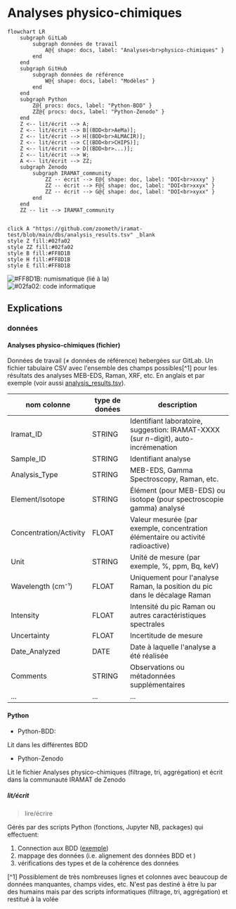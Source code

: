 # Analyses physico-chimiques

```mermaid
flowchart LR
    subgraph GitLab
        subgraph données de travail
            A@{ shape: docs, label: "Analyses<br>physico-chimiques" }
        end
    end
    subgraph GitHub
        subgraph données de référence
            W@{ shape: docs, label: "Modèles" }
        end
    end
    subgraph Python
        Z@{ procs: docs, label: "Python-BDD" }
        ZZ@{ procs: docs, label: "Python-Zenodo" }
    end
    Z <-- lit/écrit --> A;
    Z <-- lit/écrit --> B[(BDD<br>AeMa)];
    Z <-- lit/écrit --> H[(BDD<br>ALMACIR)];
    Z <-- lit/écrit --> C[(BDD<br>CHIPS)];
    Z <-- lit/écrit --> D[(BDD<br>...)];
    Z <-- lit/écrit --> W;
    A <-- lit/écrit --> ZZ;
    subgraph Zenodo
        subgraph IRAMAT_community
            ZZ -- écrit --> E@{ shape: doc, label: "DOI<br>xxxy" }
            ZZ -- écrit --> F@{ shape: doc, label: "DOI<br>xxyx" }
            ZZ -- écrit --> G@{ shape: doc, label: "DOI<br>xyxx" }
        end
    end
    ZZ -- lit --> IRAMAT_community


click A "https://github.com/zoometh/iramat-test/blob/main/dbs/analysis_results.tsv" _blank
style Z fill:#02fa02
style ZZ fill:#02fa02
style B fill:#FF8D1B
style H fill:#FF8D1B
style E fill:#FF8D1B
```

![#FF8D1B](https://placehold.co/15x15/FF8D1B/FF8D1B.png): numismatique (lié à la)  
![#02fa02](https://placehold.co/15x15/02fa02/02fa02.png): code informatique 

## Explications

### données

#### Analyses physico-chimiques (fichier)

Données de travail (≠ données de référence) hebergées sur GitLab. Un fichier tabulaire CSV avec l'ensemble des champs possibles[^1] pour les résultats des analyses MEB-EDS, Raman, XRF, etc. En anglais et par exemple (voir aussi [analysis_results.tsv](https://github.com/zoometh/iramat-test/blob/main/dbs/analysis_results.tsv)).

| nom colonne             | type de donées | description |
|--------------------------|----------|----------|
| Iramat_ID               | STRING   | Identifiant laboratoire, suggestion: IRAMAT-XXXX (sur *n*-digit), auto-incrémenation |
| Sample_ID               | STRING   | Identifiant analyse |
| Analysis_Type           | STRING   | MEB-EDS, Gamma Spectroscopy, Raman, etc. |
| Element/Isotope         | STRING   | Élément (pour MEB-EDS) ou isotope (pour spectroscopie gamma) analysé |
| Concentration/Activity  | FLOAT    | Valeur mesurée (par exemple, concentration élémentaire ou activité radioactive) |
| Unit                    | STRING   | Unité de mesure (par exemple, %, ppm, Bq, keV) |
| Wavelength (cm⁻¹)       | FLOAT    | Uniquement pour l'analyse Raman, la position du pic dans le décalage Raman |
| Intensity               | FLOAT    | Intensité du pic Raman ou autres caractéristiques spectrales |
| Uncertainty             | FLOAT    | Incertitude de mesure |
| Date_Analyzed           | DATE     | Date à laquelle l'analyse a été réalisée |
| Comments                | STRING   | Observations ou métadonnées supplémentaires |
| ...                | ...   | ... |

#### Python

* Python-BDD:

Lit dans les différentes BDD

* Python-Zenodo

Lit le fichier Analyses physico-chimiques (filtrage, tri, aggrégation) et écrit dans la communauté IRAMAT de Zenodo

##### lit/écrit
> lire/écrire

Gérés par des scripts Python (fonctions, Jupyter NB, packages) qui effectuent:

1. Connection aux BDD ([exemple](https://colab.research.google.com/drive/1EHUO9JaBNLIyNdiHLCTtPAODgFhEvgcq?usp=sharing))
2. mappage des données (i.e. alignement des données BDD et )
3. vérifications des types et de la cohérence des données 


[^1] Possiblement de très nombreuses lignes et colonnes avec beaucoup de données manquantes, champs vides, etc. N'est pas destiné à être lu par des humains mais par des scripts informatiques (filtrage, tri, aggrégation) et restitué à la volée